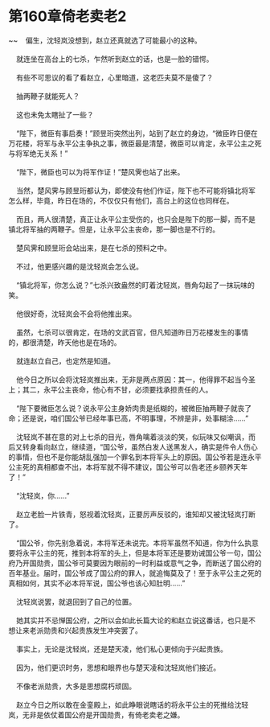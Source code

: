 # 第160章倚老卖老2
~~&nbsp;&nbsp;&nbsp;&nbsp;偏生，沈轻岚没想到，赵立还真就选了可能最小的这种。<br><br>&nbsp;&nbsp;&nbsp;&nbsp;就连坐在高台上的七杀，乍然听到赵立的话，也是一脸的错愕。<br><br>&nbsp;&nbsp;&nbsp;&nbsp;有些不可思议的看了看赵立，心里暗道，这老匹夫莫不是傻了？<br><br>&nbsp;&nbsp;&nbsp;&nbsp;抽两鞭子就能死人？<br><br>&nbsp;&nbsp;&nbsp;&nbsp;这也未免太瞎扯了一些？<br><br>&nbsp;&nbsp;&nbsp;&nbsp;“陛下，微臣有事启奏！”顾昱珩突然出列，站到了赵立的身边，“微臣昨日便在万花楼，将军与永平公主争执之事，微臣最是清楚，微臣可以肯定，永平公主之死与将军绝无关系！”<br><br>&nbsp;&nbsp;&nbsp;&nbsp;“陛下，微臣也可以为将军作证！”楚风霁也站了出来。<br><br>&nbsp;&nbsp;&nbsp;&nbsp;当然，楚风霁与顾昱珩都认为，即使没有他们作证，陛下也不可能将镇北将军怎么样，毕竟，昨日在场的，不仅仅只有他们，高台上的这位也同样在。<br><br>&nbsp;&nbsp;&nbsp;&nbsp;而且，两人很清楚，真正让永平公主受伤的，也只会是陛下的那一脚，而不是镇北将军抽的两鞭子。但是，让永平公主丧命，那一脚也是不行的。<br><br>&nbsp;&nbsp;&nbsp;&nbsp;楚风霁和顾昱珩会站出来，是在七杀的预料之中。<br><br>&nbsp;&nbsp;&nbsp;&nbsp;不过，他更感兴趣的是沈轻岚会怎么说。<br><br>&nbsp;&nbsp;&nbsp;&nbsp;“镇北将军，你怎么说？”七杀兴致盎然的盯着沈轻岚，唇角勾起了一抹玩味的笑。<br><br>&nbsp;&nbsp;&nbsp;&nbsp;他很好奇，沈轻岚会不会将他推出来。<br><br>&nbsp;&nbsp;&nbsp;&nbsp;虽然，七杀可以很肯定，在场的文武百官，但凡知道昨日万花楼发生的事情的，都很清楚，昨天他也是在场的。<br><br>&nbsp;&nbsp;&nbsp;&nbsp;就连赵立自己，也定然是知道。<br><br>&nbsp;&nbsp;&nbsp;&nbsp;他今日之所以会将沈轻岚推出来，无非是两点原因：其一，他得罪不起当今圣上；其二，永平公主丧命，他心有不甘，必须要找承担责任的人。<br><br>&nbsp;&nbsp;&nbsp;&nbsp;“陛下要微臣怎么说？说永平公主身娇肉贵是纸糊的，被微臣抽两鞭子就丧了命；还是说，咱们国公爷已经年事已高，不明事理，不辨是非，处事糊涂……”<br><br>&nbsp;&nbsp;&nbsp;&nbsp;沈轻岚不甚在意的对上七杀的目光，唇角噙着淡淡的笑，似玩味又似嘲讽，而后又转身看向赵立，继续道，“国公爷，虽然白发人送黑发人，确实是件令人伤心的事情，但也不是你能胡乱强加一个罪名到本将军头上的原因。国公爷若是连永平公主死的真相都查不出，本将军就不得不建议，国公爷可以告老还乡颐养天年了！”<br><br>&nbsp;&nbsp;&nbsp;&nbsp;“沈轻岚，你……”<br><br>&nbsp;&nbsp;&nbsp;&nbsp;赵立老脸一片铁青，怒视着沈轻岚，正要厉声反驳的，谁知却又被沈轻岚打断了。<br><br>&nbsp;&nbsp;&nbsp;&nbsp;“国公爷，你先别急着说，本将军还未说完。本将军虽然不知道，你为什么执意要将永平公主的死，推到本将军的头上，但是本将军还是要劝诫国公爷一句，国公府乃开国勋贵，国公爷可莫要因为眼前的一时利益或意气之争，而断送了国公府的百年基业。届时，国公爷成了国公府的罪人，就追悔莫及了！至于永平公主之死的真相如何，其实不必本将军说，国公爷也该心知肚明……”<br><br>&nbsp;&nbsp;&nbsp;&nbsp;沈轻岚说罢，就退回到了自己的位置。<br><br>&nbsp;&nbsp;&nbsp;&nbsp;她其实并不忌惮国公府，之所以会如此长篇大论的和赵立说这番话，也只是不想让来老派勋贵和兴起贵族发生冲突罢了。<br><br>&nbsp;&nbsp;&nbsp;&nbsp;事实上，无论是沈轻岚，还是楚天凌，他们私心更倾向于兴起贵族。<br><br>&nbsp;&nbsp;&nbsp;&nbsp;因为，他们更识时务，思想和眼界也与楚天凌和沈轻岚他们接近。<br><br>&nbsp;&nbsp;&nbsp;&nbsp;不像老派勋贵，大多是思想腐朽顽固。<br><br>&nbsp;&nbsp;&nbsp;&nbsp;赵立今日之所以敢在金銮殿上，如此睁眼说瞎话的将永平公主的死推给沈轻岚，无非是依仗着国公府是开国勋贵，有倚老卖老之嫌。<br><br>
                    

<script>_fwqdsqadxfw()</script>
<div><script>_dfwf1dw();</script></div>
<div><script>_dfwf1agdw();</script></div>
                